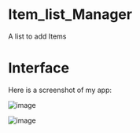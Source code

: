 # Item_list_Manager
A list to add Items


# Interface

Here is a screenshot of my app:

![image](https://github.com/user-attachments/assets/9fb6edc0-b664-4590-aac9-2fa46c95f6c1)

![image](https://github.com/user-attachments/assets/57843f29-2b54-4d54-b795-1030f4dcfec2)



